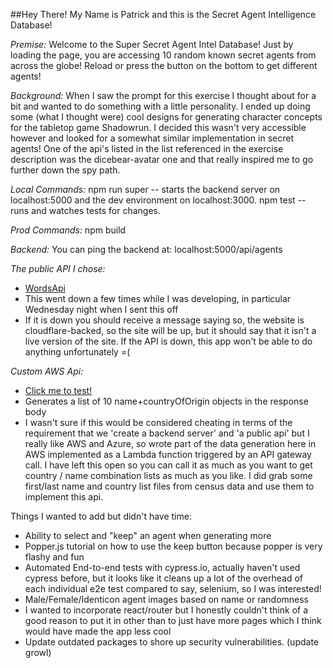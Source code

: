 ##Hey There! My Name is Patrick and this is the Secret Agent Intelligence Database!

*Premise:*
Welcome to the Super Secret Agent Intel Database!
Just by loading the page, you are accessing 10 random known secret agents from across the globe! Reload or press the button on the bottom to get different agents!

*Background:*
When I saw the prompt for this exercise I thought about for a bit and wanted to do something with a little personality. I ended up doing some (what I thought were) cool designs for generating character concepts for the tabletop game Shadowrun. I decided this wasn't very accessible however and looked for a somewhat similar implementation in secret agents! One of the api's listed in the list referenced in the exercise description was the dicebear-avatar one and that really inspired me to go further down the spy path.

*Local Commands:*
npm run super -- starts the backend server on localhost:5000 and the dev environment on localhost:3000.
npm test -- runs and watches tests for changes.

*Prod Commands:*
npm build

*Backend:*
You can ping the backend at: localhost:5000/api/agents

*The public API I chose:*
  * [WordsApi](https://www.wordsapi.com/docs/#introduction)
  * This went down a few times while I was developing, in particular Wednesday night when I sent this off
  * If it is down you should receive a message saying so, the website is cloudflare-backed, so the site will be up, but it should say that it isn't a live version of the site. If the API is down, this app won't be able to do anything unfortunately =(

*Custom AWS Api:*
  * [Click me to test!](https://r4pekivpz0.execute-api.us-east-2.amazonaws.com/default/retreiveAgentOriginAndName)
  * Generates a list of 10 name+countryOfOrigin objects in the response body
  * I wasn't sure if this would be considered cheating in terms of the requirement that we 'create a backend server' and 'a public api' but I really like AWS and Azure, so wrote part of the data generation here in AWS implemented as a Lambda function triggered by an API gateway call. I have left this open so you can call it as much as you want to get country / name combination lists as much as you like. I did grab some first/last name and country list files from census data and use them to implement this api.

Things I wanted to add but didn't have time:
  * Ability to select and "keep" an agent when generating more
  * Popper.js tutorial on how to use the keep button because popper is very flashy and fun
  * Automated End-to-end tests with cypress.io, actually haven't used cypress before, but it looks like it cleans up a lot of the overhead of each individual e2e test compared to say, selenium, so I was interested!
  * Male/Female/Identicon agent images based on name or randomness
  * I wanted to incorporate react/router but I honestly couldn't think of a good reason to put it in other than to just have more pages which I think would have made the app less cool
  * Update outdated packages to shore up security vulnerabilities. (update growl)